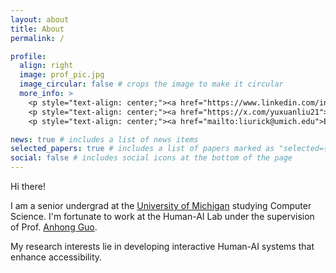 ```yaml
---
layout: about
title: About
permalink: /

profile:
  align: right
  image: prof_pic.jpg
  image_circular: false # crops the image to make it circular
  more_info: >
    <p style="text-align: center;"><a href="https://www.linkedin.com/in/yuxuanliu1/">LinkedIn</a></p><br>
    <p style="text-align: center;"><a href="https://x.com/yuxuanliu21"><img src="https://abs.twimg.com/icons/apple-touch-icon-192x192.png" alt="Twitter" style="width: 20px; height: 20px; vertical-align: middle;"/>X/Twitter</a></p><br>
    <p style="text-align: center;"><a href="mailto:liurick@umich.edu">Email</a></p></p><br>

news: true # includes a list of news items
selected_papers: true # includes a list of papers marked as "selected={true}"
social: false # includes social icons at the bottom of the page
---
```

Hi there!

I am a senior undergrad at the [University of Michigan](https://cse.engin.umich.edu/) studying Computer Science. I'm fortunate to work at the Human-AI Lab under the supervision of Prof. [Anhong Guo](https://guoanhong.com).

My research interests lie in developing interactive Human-AI systems that enhance accessibility.